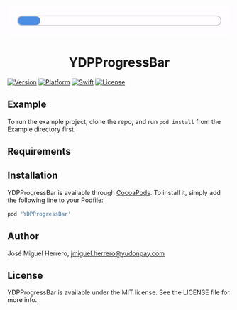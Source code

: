 <p align="center">
<img src="https://github.com/Yudonpay/YDPProgressBar/blob/master/Resources/Progress.gif">
</p>
<div align="center">
<h1> YDPProgressBar</h1>
</div>

[![Version](https://img.shields.io/cocoapods/v/YDPProgressBar.svg?style=flat)](https://cocoapods.org/pods/YDPProgressBar)
[![Platform](https://img.shields.io/badge/Platform-iOS-blue.svg?style=fla)](https://cocoapods.org/pods/YDPProgressBar)
[![Swift](https://img.shields.io/badge/Swift-4.2-orange.svg)](https://swift.org/)
[![License](https://camo.githubusercontent.com/eb5485388cd282c0139df4ed308b825420589a7c/68747470733a2f2f696d672e736869656c64732e696f2f6769746875622f6c6963656e73652f6861636b696674656b6861722f49514b6579626f6172644d616e616765722e737667)](https://github.com/Yudonpay/YDPProgressBar/blob/master/LICENSE)

## Example

To run the example project, clone the repo, and run `pod install` from the Example directory first.

## Requirements

## Installation

YDPProgressBar is available through [CocoaPods](https://cocoapods.org). To install
it, simply add the following line to your Podfile:

```ruby
pod 'YDPProgressBar'
```

## Author

José Miguel Herrero, jmiguel.herrero@yudonpay.com

## License

YDPProgressBar is available under the MIT license. See the LICENSE file for more info.
